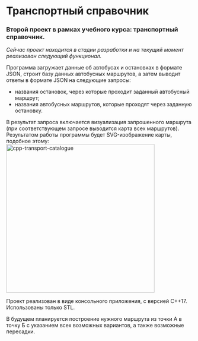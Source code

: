 # Транспортный справочник
### Второй проект в рамках учебного курса: транспортный справочник.

*Сейчас проект находится в стадии разработки и на текущий момент реализован следующий функционал.*

Программа загружает данные об автобусах и остановках в формате JSON, строит базу данных автобусных маршрутов, а затем выводит ответы в формате JSON на следующие запросы:

- названия остановок, через которые проходит заданный автобусный маршрут;
- названия автобусных маршрутов, которые проходят через заданную остановку.

В результат запроса включается визуализация запрошенного маршрута (при соответствующем запросе выводится карта всех маршрутов). Результатом работы программы будет SVG-изображение карты, подобное этому:
<img src="https://pictures.s3.yandex.net/resources/illustration_1650925674.svg" alt="cpp-transport-catalogue" width="400" height="400">

Проект реализован в виде консольного приложения, с версией C++17. Использованы только STL.

В будущем планируется построение нужного маршрута из точки А в точку Б с указанием всех возможных вариантов, а также возможные пересадки.
